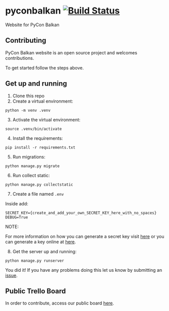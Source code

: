 # pyconbalkan [![Build Status](https://travis-ci.org/PythonBalkan/pyconbalkan.svg?branch=master)](https://travis-ci.org/PythonBalkan/pyconbalkan)

Website for PyCon Balkan

## Contributing

PyCon Balkan website is an open source project and welcomes contributions.

To get started follow the steps above.

## Get up and running

1. Clone this repo
2. Create a virtual environment:

`python -m venv .venv`

3. Activate the virtual environment:

`source .venv/bin/activate`

4. Install the requirements:

`pip install -r requirements.txt`

5. Run migrations:

`python manage.py migrate`

6. Run collect static:

`python manage.py collectstatic`

7. Create a file named `.env`

Inside add:
```
SECRET_KEY={create_and_add_your_own_SECRET_KEY_here_with_no_spaces}
DEBUG=True
```

NOTE:

For more information on how you can generate a secret key visit [here](https://foxrow.com/generating-django-secret-keys) or you can generate a key online at [here](https://www.miniwebtool.com/django-secret-key-generator/).

8. Get the server up and running:

`python manage.py runserver`

You did it! If you have any problems doing this let us know by submitting an [issue](https://github.com/PythonBalkan/pyconbalkan/issues).


## Public Trello Board

In order to contribute, access our public board [here](https://trello.com/b/J6NhX1GZ/pycon-balkan-2018).
